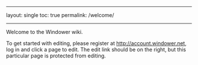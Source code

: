 ___
layout: single
toc: true
permalink: /welcome/
___

Welcome to the Windower wiki.

To get started with editing, please register at http://account.windower.net, log in and click a page to edit.  The edit link should be on the right, but this particular page is protected from editing.